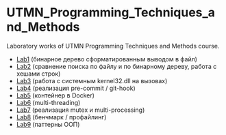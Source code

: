 # UTMN_Programming_Techniques_and_Methods
Laboratory works of UTMN Programming Techniques and Methods course.

- [Lab1](https://github.com/minichazer/UTMN_Programming_Techniques_and_Methods/tree/master/Lab1) (бинарное дерево сформатированным выводом в файл) 
- [Lab2](https://github.com/minichazer/UTMN_Programming_Techniques_and_Methods/tree/master/Lab2) (сравнение поиска по файлу и по бинарному дереву, работа с хешами строк)
- [Lab3](https://github.com/minichazer/UTMN_Programming_Techniques_and_Methods/tree/master/Lab3) (работа с системным kernel32.dll на вызовах)
- [Lab4]() (реализация pre-commit / git-hook)
- [Lab5](https://github.com/minichazer/UTMN_Programming_Techniques_and_Methods/tree/master/Lab4) (контейнер в Docker)
- [Lab6](https://github.com/minichazer/UTMN_Programming_Techniques_and_Methods/tree/master/Lab6) (multi-threading)
- [Lab7]() (реализация mutex и multi-processing)
- [Lab8](https://github.com/minichazer/UTMN_Programming_Techniques_and_Methods/tree/master/Lab8) (бенчмарк / профайлинг)
- [Lab9](https://github.com/minichazer/UTMN_Programming_Techniques_and_Methods/tree/master/Lab9) (паттерны ООП)

